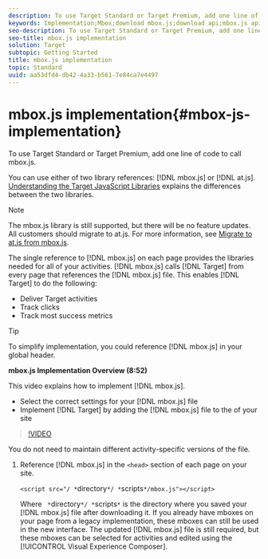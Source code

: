 ```yaml
---
description: To use Target Standard or Target Premium, add one line of code to call mbox.js.
keywords: Implementation;Mbox;download mbox.js;download api;mbox.js api
seo-description: To use Target Standard or Target Premium, add one line of code to call mbox.js.
seo-title: mbox.js implementation
solution: Target
subtopic: Getting Started
title: mbox.js implementation
topic: Standard
uuid: aa53dfd4-db42-4a33-b561-7e84ca7e4497
---
```


# mbox.js implementation{#mbox-js-implementation}

To use Target Standard or Target Premium, add one line of code to call mbox.js.

 You can use either of two library references: [!DNL mbox.js] or [!DNL at.js]. [Understanding the Target JavaScript Libraries](../../../c-implementing-target/c-considerations-before-you-implement-target/target-implement.md#concept_60B748DE4293488F917E8F1FA4C7E9EB) explains the differences between the two libraries.

>[!NOTE]
>
>The mbox.js library is still supported, but there will be no feature updates. All customers should migrate to at.js. For more information, see [Migrate to at.js from mbox.js](../../../c-implementing-target/c-implementing-target-for-client-side-web/t-mbox-download/c-target-atjs-implementation/target-migrate-atjs.md#task_DE55DCE9AC2F49728395665DE1B1E6EA).

The single reference to [!DNL mbox.js] on each page provides the libraries needed for all of your activities. [!DNL mbox.js] calls [!DNL Target] from every page that references the [!DNL mbox.js] file. This enables [!DNL Target] to do the following:

* Deliver Target activities 
* Track clicks 
* Track most success metrics

>[!TIP]
>
>To simplify implementation, you could reference [!DNL mbox.js] in your global header.

**mbox.js Implementation Overview (8:52)**

This video explains how to implement [!DNL mbox.js].

* Select the correct settings for your [!DNL mbox.js] file 
* Implement [!DNL Target] by adding the [!DNL mbox.js] file to the <head> of your site

>[!VIDEO](https://www.youtube.com/watch?v=f-A1zET6AwE)

You do not need to maintain different activity-specific versions of the file. 

1. Reference [!DNL mbox.js] in the `<head>` section of each page on your site.

   `<script src="/ *`directory`*/ *`scripts`*/mbox.js"></script>`

   Where ` *`directory`*/ *`scripts`*` is the directory where you saved your [!DNL mbox.js] file after downloading it. 
If you already have mboxes on your page from a legacy implementation, these mboxes can still be used in the new interface. The updated [!DNL mbox.js] file is still required, but these mboxes can be selected for activities and edited using the [!UICONTROL Visual Experience Composer]. 
